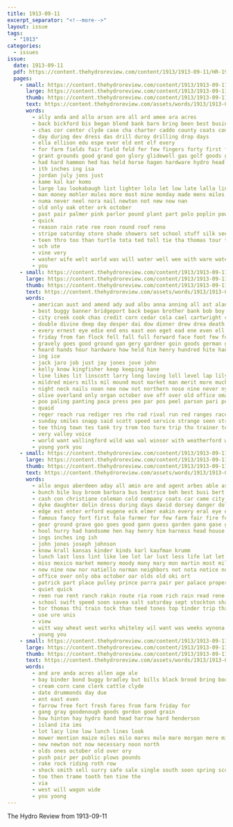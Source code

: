 ```yaml
---
title: 1913-09-11
excerpt_separator: "<!--more-->"
layout: issue
tags:
  - "1913"
categories:
  - issues
issue:
  date: 1913-09-11
  pdf: https://content.thehydroreview.com/content/1913/1913-09-11/HR-1913-09-11.pdf
  pages:
    - small: https://content.thehydroreview.com/content/1913/1913-09-11/small/HR-1913-09-11-01.jpg
      large: https://content.thehydroreview.com/content/1913/1913-09-11/large/HR-1913-09-11-01.jpg
      thumb: https://content.thehydroreview.com/content/1913/1913-09-11/thumbnails/HR-1913-09-11-01.jpg
      text: https://content.thehydroreview.com/assets/words/1913/1913-09-11/HR-1913-09-11-01.txt
      words:
        - ally anda and allo arson are all ard amee ara acres
        - back bickford bis began blend bank barn bring been best business boys big both bills but bros
        - chas cor center clyde case cha charter caddo county coats come campbell conte con city company cronkhite cotton chilli can core col corn
        - day during dev dress das drill duroy drilling drop days
        - ella ellison edu espe ever eld ent elf every
        - for farm fields fair field feld fer few fingers forty first from fall
        - grant grounds good grand gon glory glidewell gas golf goods grade
        - had hard hammon hed has held horse hagen hardware hydro head her hand
        - ith inches ing isa
        - jordan july jons just
        - kame kal kar komo
        - large lau lookabaugh list lighter lolo let low late lalla line loss
        - man money mohler mules more most mine monday made mens miles market morning malet must may mail meter med many mia
        - numa never neel nora nail newton not new now nan
        - old only oak otter ork october
        - past pair palmer pink parlor pound plant part polo poplin power potter
        - quick
        - reason rain rate ree roon round roof reno
        - stripe saturday store shade showers set school stuff silk see silo sik state suits show silos sport sports soldat south say san start sun small scott stoves sale still
        - teen thro too than turtle tota ted toll tie tha thomas tour town tren tame them tor the teas
        - uch ute
        - vine very
        - washer wife welt world was will water well wee with ware wate weigt why week western while wort winning
        - you
    - small: https://content.thehydroreview.com/content/1913/1913-09-11/small/HR-1913-09-11-02.jpg
      large: https://content.thehydroreview.com/content/1913/1913-09-11/large/HR-1913-09-11-02.jpg
      thumb: https://content.thehydroreview.com/content/1913/1913-09-11/thumbnails/HR-1913-09-11-02.jpg
      text: https://content.thehydroreview.com/assets/words/1913/1913-09-11/HR-1913-09-11-02.txt
      words:
        - american aust and amend ady aud albu anna anning all ast alan ago april are
        - best buggy banner bridgeport back began brother bank bob boy but baby box brown blind boose bebo business bea bis blue buy black big bie blakes bia bing beer books been bet bostic bas berkeley burst bead blake bogan basha beers buckle
        - city creek cook chas credit corn cedar cola cael cartwright cake collins college cole cash cool cry courier colt came cloudy cobb cor cutter cooler cloud champion come cast crosswhite caddo corral chaperon chest chapin clark con cox
        - double divine deep day desper dai dow dinner drew drea death dillon done doane dew derry down deer daughter delay durst dust
        - every ernest eye edie end ens east eon eget ead ene even ell ever enter eliza
        - friday from fan flock fell fall full forward face foot few foreman fund farm found forth fallen ferguson fred fair ford former fury felt fresh fort for far furl
        - gravely goes good ground gan gery gardner goin goods german given ghost gallagher gal gass glass
        - heard hands hour hardware how held him henry hundred hite hand has had husband howe heres herndon happy home horse hanlin hino hie hot hei head hinton her hydro hell heart helen
        - ing ice
        - jack jaro job just jay jones jove john
        - kelly know kingfisher keep keeping kane
        - line likes lit linscott larry long loving loll level lap lily lin loser look late ley lipe lake ling lage like lady lover luther let lead little left last lord lay loyal
        - mildred miers mills mil mound must market man merit more much made mules mas martin memory meals mull mexican mae miss maton myton meats min mau mis mckee money mccool melody many
        - night neck nails noon nee now not northern nose nine never nye ner nice new need
        - olive overland only organ october ove off over old office oman
        - poo paling panting paca press peo par pos peel parson pari porch pry public plese peace pitch place pitzer panton paris prairie path presa present plaster patron past persons
        - quaid
        - reger reach rua rediger res rho rad rival run red ranges race rope route rough rising rolla rates ream rose ranks roy ruth rege rost record ready
        - sunday smiles snapp said scott speed service strange seen strug skinner sur see sigh shook sao snyder second surprise sum standing sunda sun shreck sin sea special side sand sat shoulders strafford sister set sid salmon soy strength school san sons shoulder saw ser son she sept stretch star saturday such stock sense sell size seale silas stork sha stoves step south shoot
        - tee thing town tes tank try trom too ture trip tho trainer tey times test train ton tin thi terrible ting tome toward tura taken them thomas talent tim then take trial tat thunder thee triplett tong tsay the
        - very valley voice
        - world want wallingford wild was wal winsor with weatherford will wife wat willis writer week wei werk washington won wan way wax wide wish wyatt worthy wary work while waite well weekly white wash why weld woodford wally words
        - young york you
    - small: https://content.thehydroreview.com/content/1913/1913-09-11/small/HR-1913-09-11-03.jpg
      large: https://content.thehydroreview.com/content/1913/1913-09-11/large/HR-1913-09-11-03.jpg
      thumb: https://content.thehydroreview.com/content/1913/1913-09-11/thumbnails/HR-1913-09-11-03.jpg
      text: https://content.thehydroreview.com/assets/words/1913/1913-09-11/HR-1913-09-11-03.txt
      words:
        - allo angus aberdeen aday all amin are and agent arbes able ask age atchison
        - bunch bile buy broom barbara bus beatrice beh best busi bert bran brought been box big barber britton boyle brin butler but bros baby bas ber back brothers breckenridge bell bridgeport boys bring bans bue business
        - cash con christiane coleman cold company coats car came city caddo comer college cane colony confidential corn cattle course cotton come cream ches cox collier
        - dyke daughter dolin dress during days david dorsey danger dollar demand dean demons day ding down
        - edge est enter erford eugene eck elmer eakin every eral eye end ence ever
        - famous fancy fort first fale farmer for few farm fair fire fed face fall floyd fore friends fite farra frank friend ford from frances
        - gear ground grave goo goes good gann guess garden gano gase goodner
        - hool hurry had handsome hen hay henry him harness head house homes horse home hour has haas han hundred hix half haney hane her hold hens hydro how hard herd
        - ings inches ing ish
        - john jones joseph johnson
        - know krall kansas kinder kinds karl kaufman krumm
        - lunch last loss lint like lee lot lar lust less life lat let len late lit ler lage line lines left land
        - miss mexico market memory moody many mary mon martin most mill mare matter meal may mer made much more milo max monroe min morning miller
        - new nine now nor natiello norman neighbors not nota notice north ning
        - office over only oba october oar olds old oki ort
        - patrick part place pulley prince parra pair per palace proper poor people plenty past pen powder pearl price pow pounds president power powders pay
        - quiet quick
        - reen rue rent ranch rakin route ria room rich rain read rene roller reason roark rood rew round red road roy
        - school swift speed soon savea salt saturday sept stockton shade sell stock state southall sis special seen sheller shelton such see service seed sil shell son sunday stuff short sale ser standard september steers sole silos supply sing shown south stone salina send save santa shorts states scott suits sei she shreck sharpless
        - tor thomas thi train tock than teed tones top tinder trip tha taken thralls the times tho tampa terri tew ton them take
        - use ure unis
        - view
        - witt way wheat west works whiteley wil want was weeks wynona while worm worl write worth winter well word with wright white worlds wilson witter world work why wide weatherford water week will wife went worn war werk woods
        - young you
    - small: https://content.thehydroreview.com/content/1913/1913-09-11/small/HR-1913-09-11-04.jpg
      large: https://content.thehydroreview.com/content/1913/1913-09-11/large/HR-1913-09-11-04.jpg
      thumb: https://content.thehydroreview.com/content/1913/1913-09-11/thumbnails/HR-1913-09-11-04.jpg
      text: https://content.thehydroreview.com/assets/words/1913/1913-09-11/HR-1913-09-11-04.txt
      words:
        - and are anda acres allen age ale
        - bay binder bond buggy bradley but bills black brood bring book both big
        - cream corn cane clerk cattle clyde
        - date drummonds day due
        - ent east even
        - farrow free fort fresh fares from farm friday for
        - gang gray goodenough goods gordon good grain
        - how hinton hay hydro hand head harrow hard henderson
        - island ita ims
        - lot lacy line low lunch lines look
        - mower mention maize miles milo mares mule mare morgan mere milk mile mules
        - new newton not now necessary noon north
        - olds ones october old over ory
        - push pair per public plows pounds
        - rake rock riding roth row
        - shock smith sell surry safe sale single south soon spring scott street shoats surgeon stay span spike short sept stick six
        - too then trame tooth ten tine the
        - via
        - west will wagon wide
        - you yoong
---
```


The Hydro Review from 1913-09-11

<!--more-->

